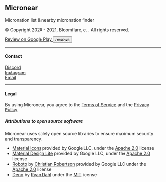 <section>
  <h2> Micronear </h2>
  <p>Micronation list & nearby micronation finder</p>
  <p>&copy; Copyright 2020 - 2021, Bloomflare, c. . All rights reserved. </p>
  <a href="https://play.google.com/store/apps/details?id=xyz.berrykingdom.micronear" target="_blank" class="nodecoration" id="mnpage__website">
    <span class="mdl-chip mdl-chip--deletable">
      <span class="mdl-chip__text" id="mnpage__website_text">Review on Google Play</span>
      <button type="button" class="mdl-chip__action"><i class="material-icons">reviews</i></button>
    </span>
  </a>
</section>
<hr>
<section>
  <h4> Contact </h4>
  <a href="https://discord.gg/5edwBtNrZk">Discord</a> <br>
  <a href="https://www.instagram.com/_micronear_/">Instagram</a> <br>
  <a href="mailto:bloomflare@protonmail.com">Email</a> <br>
</section>
<hr>
<section>
  <h4> Legal </h4>
  <p>By using Micronear, you agree to the <a href="terms.html">Terms of Service</a> and the <a href="privacy.html">Privacy Policy</a></p>
  <h5>Attributions to open source software</h5>
  <p>Micronear uses solely open source libraries to ensure maximum security and transparency.</p>
  <ul>
    <li>
      <a href="https://fonts.google.com/icons?selected=Material+Icons">Material Icons</a> provided by Google LLC, under the <a href="https://www.apache.org/licenses/LICENSE-2.0.html">Apache 2.0</a> license
    </li>
    <li>
      <a href="https://getmdl.io/ ">Material Design Lite</a> provided by Google LLC, under the <a href="https://www.apache.org/licenses/LICENSE-2.0.html">Apache 2.0</a> license
    </li>
    <li>
      <a href="https://fonts.google.com/specimen/Roboto">Roboto</a> by <a href="https://fonts.google.com/?query=Christian+Robertson">Christian Robertson</a> provided by Google LLC under the <a href="https://www.apache.org/licenses/LICENSE-2.0.html">Apache 2.0</a> license
    </li>
    <li>
      <a href="https://deno.land/">Deno</a> by <a href="https://github.com/ry">Ryan Dahl</a> under the <a href="https://github.com/denoland/deno/blob/main/LICENSE.md">MIT</a> license
    </li>
  </ul>
</section>